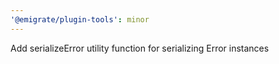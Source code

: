 ```yaml
---
'@emigrate/plugin-tools': minor
---
```


Add serializeError utility function for serializing Error instances
